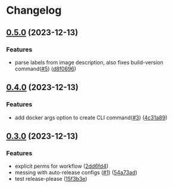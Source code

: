 # Changelog

## [0.5.0](https://github.com/booee/docker-build-info/compare/v0.4.0...v0.5.0) (2023-12-13)


### Features

* parse labels from image description, also fixes build-version  command([#5](https://github.com/booee/docker-build-info/issues/5)) ([d8f0696](https://github.com/booee/docker-build-info/commit/d8f06968c8afbac2b1beaf115ecafada06883997))

## [0.4.0](https://github.com/booee/docker-build-info/compare/v0.3.0...v0.4.0) (2023-12-13)


### Features

* add docker args option to create CLI command([#3](https://github.com/booee/docker-build-info/issues/3)) ([4c31a89](https://github.com/booee/docker-build-info/commit/4c31a895774f8cefe0c9603d37993563f51a374f))

## [0.3.0](https://github.com/booee/docker-build-info/compare/v0.2.0...v0.3.0) (2023-12-13)


### Features

* explicit perms for workflow ([2dd6fd4](https://github.com/booee/docker-build-info/commit/2dd6fd4df0e1cbabf89cb98b751cc76b8602b9f7))
* messing with auto-release configs ([#1](https://github.com/booee/docker-build-info/issues/1)) ([54a73ad](https://github.com/booee/docker-build-info/commit/54a73adc5d8482d8503c183986eae5196a845571))
* test release-please ([15f3b3e](https://github.com/booee/docker-build-info/commit/15f3b3eef660bc3d96620cfcaa9de7467dc4b8cb))
